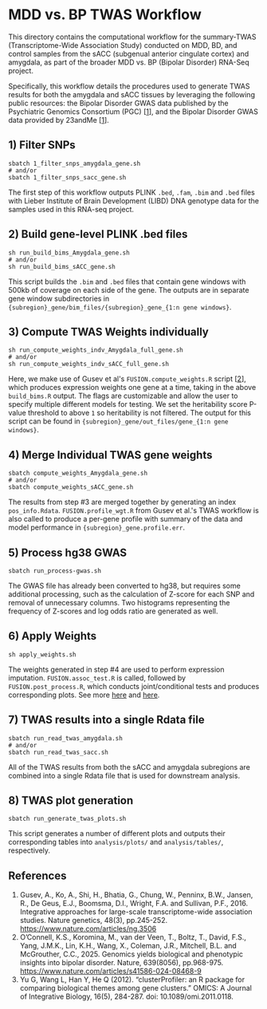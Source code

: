 # MDD vs. BP TWAS Workflow
This directory contains the computational workflow for the summary-TWAS (Transcriptome-Wide Association Study) conducted on MDD, BD, and control samples from the sACC (subgenual anterior cingulate cortex) and amygdala, as part of the broader MDD vs. BP (Bipolar Disorder) RNA-Seq project. 

Specifically, this workflow details the procedures used to generate TWAS results for both the amygdala and sACC tissues by leveraging the following public resources: the Bipolar Disorder GWAS data published by the Psychiatric Genomics Consortium (PGC) [[1](#references)], and the Bipolar Disorder GWAS data provided by 23andMe [[1](#references)].

## 1) Filter SNPs

```
sbatch 1_filter_snps_amygdala_gene.sh
# and/or
sbatch 1_filter_snps_sacc_gene.sh
```

The first step of this workflow outputs PLINK `.bed`, `.fam`, `.bim` and `.bed` files with Lieber Institute of Brain Development (LIBD) DNA genotype data for the samples used in this RNA-seq project.

## 2) Build gene-level PLINK .bed files
```
sh run_build_bims_Amygdala_gene.sh
# and/or
sh run_build_bims_sACC_gene.sh
```

This script builds the `.bim` and `.bed` files that contain gene windows with 500kb of coverage on each side of the gene. The outputs are in separate gene window subdirectories in `{subregion}_gene/bim_files/{subregion}_gene_{1:n gene windows}`.

## 3) Compute TWAS Weights individually
```
sh run_compute_weights_indv_Amygdala_full_gene.sh
# and/or
sh run_compute_weights_indv_sACC_full_gene.sh
```

Here, we make use of Gusev et al's `FUSION.compute_weights.R` script [[2](#references)], which produces expression weights one gene at a time, taking in the above `build_bims.R` output. The flags are customizable and allow the user to specify multiple different models for testing. We set the heritability score P-value threshold to above `1` so heritability is not filtered. The output for this script can be found in `{subregion}_gene/out_files/gene_{1:n gene windows}`.

## 4) Merge Individual TWAS gene weights
```
sbatch compute_weights_Amygdala_gene.sh
# and/or
sbatch compute_weights_sACC_gene.sh
```

The results from step #3 are merged together by generating an index `pos_info.Rdata`. `FUSION.profile_wgt.R` from Gusev et al.'s TWAS workflow is also called to produce a per-gene profile with summary of the data and model performance in `{subregion}_gene.profile.err`.

## 5) Process hg38 GWAS
```
sbatch run_process-gwas.sh
```

The GWAS file has already been converted to hg38, but requires some additional processing, such as the calculation of Z-score for each SNP and removal of unnecessary columns. Two histograms representing the frequency of Z-scores and log odds ratio are generated as well.

## 6) Apply Weights
```
sh apply_weights.sh
```

The weights generated in step #4 are used to perform expression imputation. `FUSION.assoc_test.R` is called, followed by `FUSION.post_process.R`, which conducts joint/conditional tests and produces corresponding plots. See more [here](http://gusevlab.org/projects/fusion/#typical-analysis-and-output) and [here](http://gusevlab.org/projects/fusion/#jointconditional-tests-and-plots).

## 7) TWAS results into a single Rdata file
```
sbatch run_read_twas_amygdala.sh
# and/or
sbatch run_read_twas_sacc.sh
```

All of the TWAS results from both the sACC and amygdala subregions are combined into a single Rdata file that is used for downstream analysis.

## 8) TWAS plot generation
```
sbatch run_generate_twas_plots.sh
```

This script generates a number of different plots and outputs their corresponding tables into `analysis/plots/` and `analysis/tables/`, respectively.

## References
1. Gusev, A., Ko, A., Shi, H., Bhatia, G., Chung, W., Penninx, B.W., Jansen, R., De Geus, E.J., Boomsma, D.I., Wright, F.A. and Sullivan, P.F., 2016. Integrative approaches for large-scale transcriptome-wide association studies. Nature genetics, 48(3), pp.245-252. https://www.nature.com/articles/ng.3506
2. O’Connell, K.S., Koromina, M., van der Veen, T., Boltz, T., David, F.S., Yang, J.M.K., Lin, K.H., Wang, X., Coleman, J.R., Mitchell, B.L. and McGrouther, C.C., 2025. Genomics yields biological and phenotypic insights into bipolar disorder. Nature, 639(8056), pp.968-975. https://www.nature.com/articles/s41586-024-08468-9  
3. Yu G, Wang L, Han Y, He Q (2012). “clusterProfiler: an R package for comparing biological themes among gene clusters.” OMICS: A Journal of Integrative Biology, 16(5), 284-287. doi: 10.1089/omi.2011.0118.
